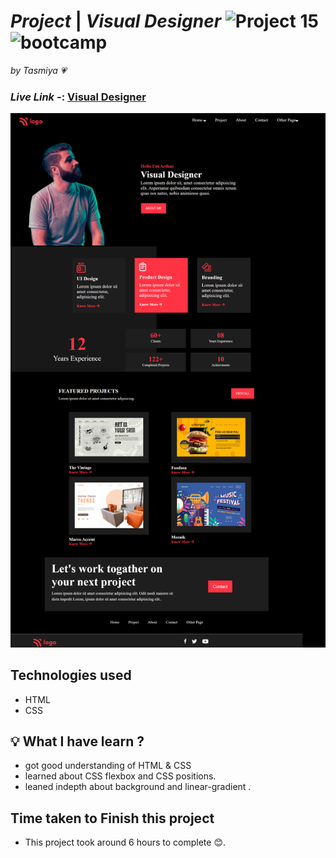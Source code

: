 # _Project_ | _Visual Designer_ ![Project 15](https://img.shields.io/badge/Project%20-15-green) ![bootcamp](https://img.shields.io/badge/JS-Bootcamp-yellow)

_by Tasmiya 💗_

### _Live Link_ -: [Visual Designer](https://tasmiya-proj-15.netlify.app)

![Visual Designer](15.png)

## Technologies used

- HTML
- CSS

## 💡 What I have learn ?

- got good understanding of HTML & CSS
- learned about CSS flexbox and CSS positions.
- leaned indepth about background and linear-gradient .

## Time taken to Finish this project

- This project took around 6 hours to complete 😊.

